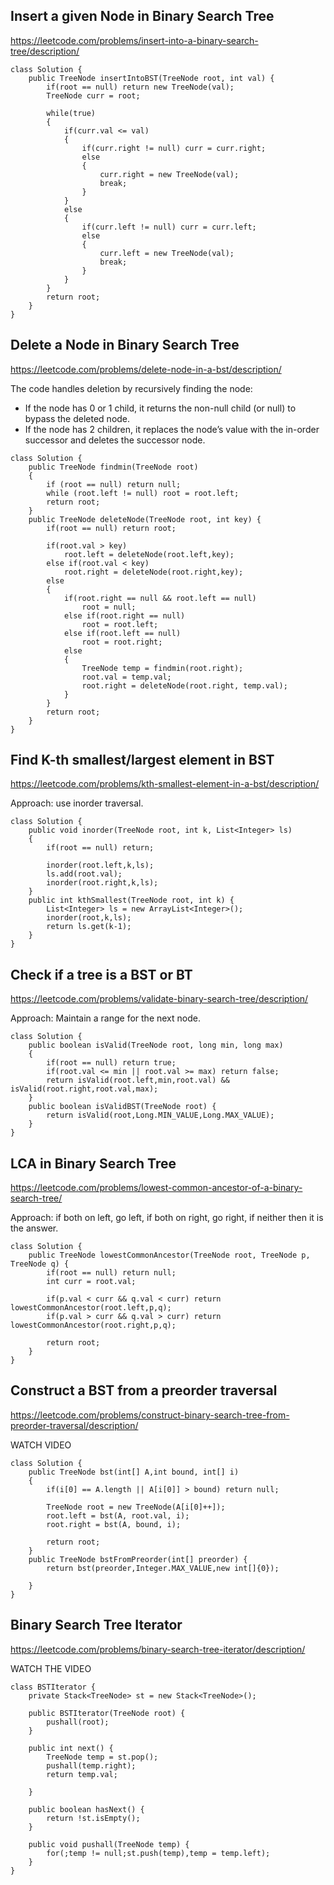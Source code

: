 ## Insert a given Node in Binary Search Tree
https://leetcode.com/problems/insert-into-a-binary-search-tree/description/

```
class Solution {
    public TreeNode insertIntoBST(TreeNode root, int val) {
        if(root == null) return new TreeNode(val);
        TreeNode curr = root;

        while(true)
        {
            if(curr.val <= val)
            {
                if(curr.right != null) curr = curr.right;
                else 
                {
                    curr.right = new TreeNode(val);
                    break;
                }
            }
            else
            {
                if(curr.left != null) curr = curr.left;
                else
                {
                    curr.left = new TreeNode(val);
                    break;
                }
            }
        }
        return root;
    }
}
```

## Delete a Node in Binary Search Tree
https://leetcode.com/problems/delete-node-in-a-bst/description/

The code handles deletion by recursively finding the node:

- If the node has 0 or 1 child, it returns the non-null child (or null) to bypass the deleted node.
- If the node has 2 children, it replaces the node’s value with the in-order successor and deletes the successor node.

```
class Solution {
    public TreeNode findmin(TreeNode root)
    {
        if (root == null) return null;
        while (root.left != null) root = root.left;
        return root;
    }
    public TreeNode deleteNode(TreeNode root, int key) {
        if(root == null) return root;

        if(root.val > key)
            root.left = deleteNode(root.left,key);
        else if(root.val < key)
            root.right = deleteNode(root.right,key);
        else
        {
            if(root.right == null && root.left == null)
                root = null;
            else if(root.right == null)
                root = root.left;
            else if(root.left == null)
                root = root.right;
            else
            {
                TreeNode temp = findmin(root.right);
                root.val = temp.val;
                root.right = deleteNode(root.right, temp.val);
            }
        }
        return root;
    }
}
```

## Find K-th smallest/largest element in BST
https://leetcode.com/problems/kth-smallest-element-in-a-bst/description/

Approach: use inorder traversal.

```
class Solution {
    public void inorder(TreeNode root, int k, List<Integer> ls)
    {
        if(root == null) return;

        inorder(root.left,k,ls);
        ls.add(root.val);
        inorder(root.right,k,ls);
    }
    public int kthSmallest(TreeNode root, int k) {
        List<Integer> ls = new ArrayList<Integer>();
        inorder(root,k,ls);
        return ls.get(k-1);
    }
}
```

## Check if a tree is a BST or BT
https://leetcode.com/problems/validate-binary-search-tree/description/

Approach: Maintain a range for the next node.
```
class Solution {
    public boolean isValid(TreeNode root, long min, long max)
    {
        if(root == null) return true;
        if(root.val <= min || root.val >= max) return false;
        return isValid(root.left,min,root.val) && isValid(root.right,root.val,max);
    }
    public boolean isValidBST(TreeNode root) {
        return isValid(root,Long.MIN_VALUE,Long.MAX_VALUE);
    }
}
```

## LCA in Binary Search Tree
https://leetcode.com/problems/lowest-common-ancestor-of-a-binary-search-tree/

Approach: if both on left, go left, if both on right, go right, if neither then it is the answer.
```
class Solution {
    public TreeNode lowestCommonAncestor(TreeNode root, TreeNode p, TreeNode q) {
        if(root == null) return null;
        int curr = root.val;

        if(p.val < curr && q.val < curr) return lowestCommonAncestor(root.left,p,q);
        if(p.val > curr && q.val > curr) return lowestCommonAncestor(root.right,p,q);

        return root;
    }
}
```

## Construct a BST from a preorder traversal
https://leetcode.com/problems/construct-binary-search-tree-from-preorder-traversal/description/

WATCH VIDEO
```
class Solution {
    public TreeNode bst(int[] A,int bound, int[] i)
    {
        if(i[0] == A.length || A[i[0]] > bound) return null;

        TreeNode root = new TreeNode(A[i[0]++]);
        root.left = bst(A, root.val, i);
        root.right = bst(A, bound, i);

        return root;
    }
    public TreeNode bstFromPreorder(int[] preorder) {
        return bst(preorder,Integer.MAX_VALUE,new int[]{0});
        
    }
}
```

## Binary Search Tree Iterator
https://leetcode.com/problems/binary-search-tree-iterator/description/

WATCH THE VIDEO
```
class BSTIterator {
    private Stack<TreeNode> st = new Stack<TreeNode>();

    public BSTIterator(TreeNode root) {
        pushall(root);
    }
    
    public int next() {
        TreeNode temp = st.pop();
        pushall(temp.right);
        return temp.val;
        
    }
    
    public boolean hasNext() {
        return !st.isEmpty();
    }

    public void pushall(TreeNode temp) {
        for(;temp != null;st.push(temp),temp = temp.left);
    }
}
```


